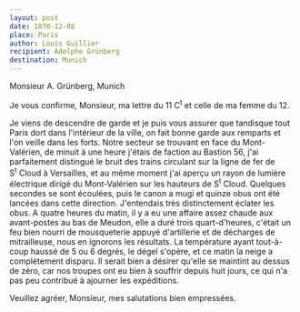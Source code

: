 ```yaml
---
layout: post
date: 1870-12-08
place: Paris
author: Louis Guillier
recipient: Adolphe Grünberg
destination: Munich
---
```


Monsieur A. Grünberg, Munich


Je vous confirme, Monsieur, ma lettre du 11 C<sup>t</sup> et celle de ma femme
du 12.

Je viens de descendre de garde et je puis vous assurer que tandisque tout Paris
dort dans l'intérieur de la ville, on fait bonne garde aux remparts et l'on
veille dans les forts.
Notre secteur se trouvant en face du Mont-Valérien, de minuit à une heure
j'étais de faction au Bastion 56, j'ai parfaitement distingué le bruit des
trains circulant sur la ligne de fer de S<sup>t</sup> Cloud à Versailles, et au
même moment j'ai aperçu un rayon de lumière électrique dirigé du Mont-Valérien
sur les hauteurs de S<sup>t</sup> Cloud.
Quelques secondes se sont écoulées, puis le canon a mugi et quinze obus ont été
lancées dans cette direction.
J'entendais très distinctement éclater les obus.
A quatre heures du matin, il y a eu une affaire assez chaude aux avant-postes
au bas de Meudon, elle a duré trois quart-d'heures, c'était un feu bien nourri
de mousqueterie appuyé d'artillerie et de décharges de mitrailleuse, nous en
ignorons les résultats.
La température ayant tout-à-coup haussé de 5 ou 6 degrés, le dégel s'opère, et
ce matin la neige a complètement disparu.
Il serait bien a désirer qu'elle se maintint au dessus de zéro, car nos troupes
ont eu bien à souffrir depuis huit jours, ce qui n'a pas peu contribué
à ajourner les expéditions.

Veuillez agréer, Monsieur, mes salutations bien empressées.

